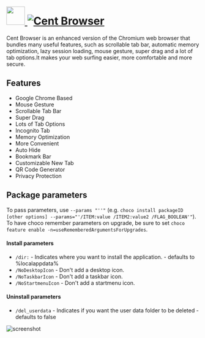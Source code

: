 # [<img src="https://cdn.jsdelivr.net/gh/JourneyOver/chocolatey-packages@2abe074087be5f4c921b6ab1ad0bc6ccd959bbfa/icons/centbrowser.png" height="48" width="48" /> ![Cent Browser](https://img.shields.io/chocolatey/v/CentBrowser.svg?label=Cent%20Browser&style=for-the-badge)](https://chocolatey.org/packages/CentBrowser)

Cent Browser is an enhanced version of the Chromium web browser that bundles many useful features, such as scrollable tab bar, automatic memory optimization, lazy session loading, mouse gesture, super drag and a lot of tab options.It makes your web surfing easier, more comfortable and more secure.

## Features

* Google Chrome Based
* Mouse Gesture
* Scrollable Tab Bar
* Super Drag
* Lots of Tab Options
* Incognito Tab
* Memory Optimization
* More Convenient
* Auto Hide
* Bookmark Bar
* Customizable New Tab
* QR Code Generator
* Privacy Protection

## Package parameters

To pass parameters, use `--params "''"` (e.g. `choco install packageID [other options] --params="'/ITEM:value /ITEM2:value2 /FLAG_BOOLEAN'"`).
To have choco remember parameters on upgrade, be sure to set `choco feature enable -n=useRememberedArgumentsForUpgrades`.

#### Install parameters

* `/dir:` - Indicates where you want to install the application. - defaults to %localappdata%
* `/NoDesktopIcon` - Don't add a desktop icon.
* `/NoTaskbarIcon` - Don't add a taskbar icon.
* `/NoStartmenuIcon` - Don't add a startmenu icon.

#### Uninstall parameters

* `/del_userdata` - Indicates if you want the user data folder to be deleted - defaults to false

![screenshot](https://raw.githubusercontent.com/JourneyOver/chocolatey-packages/master/readme_imgs/centbrowser.png)
